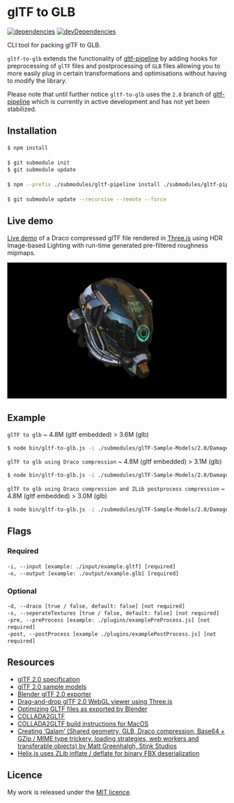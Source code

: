 # glTF to GLB

[![dependencies](https://david-dm.org/timvanscherpenzeel/gltf-to-glb.svg)](https://david-dm.org/timvanscherpenzeel/gltf-to-glb)
[![devDependencies](https://david-dm.org/timvanscherpenzeel/gltf-to-glb/dev-status.svg)](https://david-dm.org/timvanscherpenzeel/gltf-to-glb#info=devDependencies)

CLI tool for packing glTF to GLB.

`gltf-to-glb` extends the functionality of [gltf-pipeline](https://github.com/AnalyticalGraphicsInc/gltf-pipeline/tree/2.0) by adding hooks for preprocessing of `glTF` files and postprocessing of `GLB` files allowing you to more easily plug in certain transformations and optimisations without having to modify the library.

Please note that until further notice `gltf-to-glb` uses the `2.0` branch of [gltf-pipeline](https://github.com/AnalyticalGraphicsInc/gltf-pipeline/tree/2.0) which is currently in active development and has not yet been stabilized.

## Installation

```sh
$ npm install

$ git submodule init
$ git submodule update

$ npm --prefix ./submodules/gltf-pipeline install ./submodules/gltf-pipeline

$ git submodule update --recursive --remote --force
```

## Live demo

[Live demo](https://timvanscherpenzeel.github.io/gltf-to-glb/) of a Draco compressed glTF file rendered in [Three.js](https://github.com/mrdoob/three.js) using HDR Image-based Lighting with run-time generated pre-filtered roughness mipmaps.

![Screenshot](docs/viewer/assets/helmet.jpg?raw=true)

## Example

`glTF to glb` ~ 4.8M (gltf embedded) > 3.6M (glb)

```sh
$ node bin/gltf-to-glb.js -i ./submodules/glTF-Sample-Models/2.0/DamagedHelmet/glTF/DamagedHelmet.gltf -o ./output/DamagedHelmet.glb
```

`glTF to glb using Draco compression` ~ 4.8M (gltf embedded) > 3.1M (glb)

```sh
$ node bin/gltf-to-glb.js -i ./submodules/glTF-Sample-Models/2.0/DamagedHelmet/glTF/DamagedHelmet.gltf -o ./output/DamagedHelmet_draco_zlib.glb -d
```

`glTF to glb using Draco compression and ZLib postprocess compression` ~ 4.8M (gltf embedded) > 3.0M (glb)

```sh
$ node bin/gltf-to-glb.js -i ./submodules/glTF-Sample-Models/2.0/DamagedHelmet/glTF/DamagedHelmet.gltf -o ./output/DamagedHelmet_draco_zlib.glb -post ./plugins/ZLibDeflatePostProcess.js -d
```

## Flags

### Required

    -i, --input [example: ./input/example.gltf] [required]
    -o, --output [example: ./output/example.glb] [required]

### Optional

    -d, --draco [true / false, default: false] [not required]
    -s, --seperateTextures [true / false, default: false] [not required]
    -pre, --preProcess [example: ./plugins/examplePreProcess.js] [not required]
    -post, --postProcess [example ./plugins/examplePostProcess.js] [not required]

## Resources

- [glTF 2.0 specification](https://github.com/KhronosGroup/glTF/tree/master/specification/2.0)
- [glTF 2.0 sample models](https://github.com/KhronosGroup/glTF-Sample-Models/tree/master/2.0/)
- [Blender glTF 2.0 exporter](https://github.com/KhronosGroup/glTF-Blender-Exporter)
- [Drag-and-drop glTF 2.0 WebGL viewer using Three.js](https://github.com/donmccurdy/three-gltf-viewer)
- [Optimizing GLTF files as exported by Blender](https://gist.github.com/mattdesl/aea40285e2d73916b6b9101b36d84da8)
- [COLLADA2GLTF](https://github.com/KhronosGroup/COLLADA2GLTF)
- [COLLADA2GLTF build instructions for MacOS](https://gist.github.com/TimvanScherpenzeel/457b699a38890539fc659805ca9812e2)
- [Creating ‘Qalam’ (Shared geometry, GLB, Draco compression, Base64 + GZip / MIME type trickery, loading strategies, web workers and transferable objects) by Matt Greenhalgh, Stink Studios](https://medium.com/@stinkstudios/creating-qalam-d016a0a52d56)
- [Helix.js uses ZLib inflate / deflate for binary FBX deserialization](https://github.com/DerSchmale/helixjs/blob/a5625182674cb1d1ba5c2f53cd89a6654b423915/src/helix-io/fbx/FBXBinaryDeserializer.js)

## Licence

My work is released under the [MIT licence](https://raw.githubusercontent.com/TimvanScherpenzeel/gltf-to-glb/master/LICENSE).
